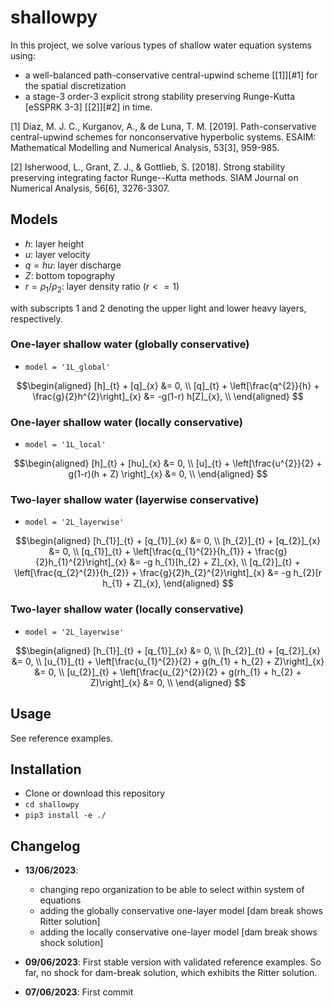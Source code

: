 # shallowpy

In this project, we solve various types of shallow water equation systems using:
- a well-balanced path-conservative central-upwind scheme [[1]][#1] for the spatial discretization
- a stage-3 order-3 explicit strong stability preserving Runge-Kutta [eSSPRK 3-3] [[2]][#2] in time.

<a id="1">[1]</a> Diaz, M. J. C., Kurganov, A., & de Luna, T. M. [2019]. Path-conservative central-upwind schemes for nonconservative hyperbolic systems. ESAIM: Mathematical Modelling and Numerical Analysis, 53[3], 959-985.

<a id="2">[2]</a> Isherwood, L., Grant, Z. J., & Gottlieb, S. [2018]. Strong stability preserving integrating factor Runge--Kutta methods. SIAM Journal on Numerical Analysis, 56[6], 3276-3307.

## Models

- $h$: layer height
- $u$: layer velocity
- $q = hu$: layer discharge
- $Z$: bottom topography
- $r = \rho_1/\rho_2$: layer density ratio ($r <=1$)

with subscripts $1$ and $2$ denoting the upper light and lower heavy layers, respectively.

### One-layer shallow water (globally conservative)

- `model = '1L_global'`

```math
\begin{aligned}
[h]_{t} + [q]_{x} &= 0, \\
[q]_{t} + \left[\frac{q^{2}}{h} + \frac{g}{2}h^{2}\right]_{x} &= -g(1-r) h[Z]_{x}, \\
\end{aligned}

```

### One-layer shallow water (locally conservative)

- `model = '1L_local'`

```math
\begin{aligned}
[h]_{t} + [hu]_{x} &= 0, \\
[u]_{t} + \left[\frac{u^{2}}{2} + g(1-r)(h + Z) \right]_{x} &= 0, \\
\end{aligned}

```

### Two-layer shallow water (layerwise conservative)

- `model = '2L_layerwise'`

```math
\begin{aligned}
[h_{1}]_{t} + [q_{1}]_{x} &= 0, \\
[h_{2}]_{t} + [q_{2}]_{x} &= 0, \\
[q_{1}]_{t} + \left[\frac{q_{1}^{2}}{h_{1}} + \frac{g}{2}h_{1}^{2}\right]_{x} &= -g h_{1}[h_{2} + Z]_{x}, \\
[q_{2}]_{t} + \left[\frac{q_{2}^{2}}{h_{2}} + \frac{g}{2}h_{2}^{2}\right]_{x} &= -g h_{2}[r h_{1} + Z]_{x},
\end{aligned}

```

### Two-layer shallow water (locally conservative)

- `model = '2L_layerwise'`

```math
\begin{aligned}
[h_{1}]_{t} + [q_{1}]_{x} &= 0, \\
[h_{2}]_{t} + [q_{2}]_{x} &= 0, \\
[u_{1}]_{t} + \left[\frac{u_{1}^{2}}{2} + g(h_{1} + h_{2} + Z)\right]_{x} &= 0, \\
[u_{2}]_{t} + \left[\frac{u_{2}^{2}}{2} + g(rh_{1} + h_{2} + Z)\right]_{x} &= 0, \\
\end{aligned}

```

## Usage

See reference examples.

## Installation

- Clone or download this repository
- `cd shallowpy`
- `pip3 install -e ./`


## Changelog

- **13/06/2023**:
  - changing repo organization to be able to select within system of equations
  -  adding the globally conservative one-layer model [dam break shows Ritter solution]
  -  adding the locally conservative one-layer model [dam break shows shock solution]

- **09/06/2023**: First stable version with validated reference examples. So far, no shock for dam-break solution, which exhibits the Ritter solution.
  
- **07/06/2023**: First commit